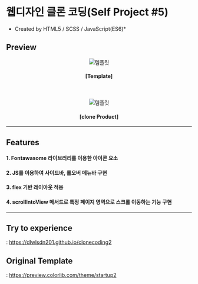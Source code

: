 # 웹디자인 클론 코딩(Self Project #5)
  * Created by HTML5 / SCSS / JavaScript(ES6)*

## **Preview**

<div align="center" display="flex" flex-direction="column" align-items="center">
  <img src="https://user-images.githubusercontent.com/53039583/113658962-0a9d8900-96dc-11eb-84da-1281a53c5e40.gif" alt="템플릿"/>
  <h4 align="center"> [Template] </h4>
  <br>
  <br>
  <img src="https://user-images.githubusercontent.com/53039583/113661897-f197d680-96e1-11eb-8d28-e9d8eacb0b97.gif" alt="템플릿"/>
  <h4 align="center"> [clone Product] </h4>
</div>

---

## **Features**
####  1. Fontawasome 라이브러리를 이용한 아이콘 요소
####  2. JS를 이용하여 사이드바, 롤오버 메뉴바 구현
####  3. flex 기반 레이아웃 적용
####  4. scrollIntoView 메서드로 특정 페이지 영역으로 스크롤 이동하는 기능 구현
---

## **Try to experience**
  : https://dlwlsdn201.github.io/clonecoding2
  
## **Original Template**
  : https://preview.colorlib.com/theme/startup2

